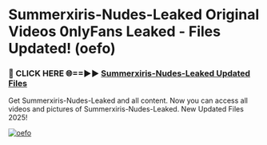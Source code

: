 # Summerxiris-Nudes-Leaked Original Videos 0nlyFans Leaked - Files Updated! (oefo)

<h3>🔴 CLICK HERE 🌐==►► <a href="https://tinyurl.com/4mcuefdz" rel="nofollow">Summerxiris-Nudes-Leaked Updated Files</a></h3>

Get Summerxiris-Nudes-Leaked and all content. Now you can access all videos and pictures of Summerxiris-Nudes-Leaked. New Updated Files 2025!

[![oefo](https://i.imgur.com/StAQSOY.gif)](https://tinyurl.com/4mcuefdz)
